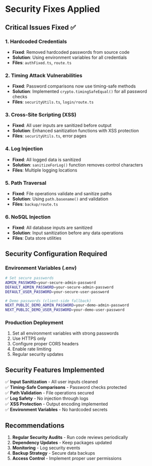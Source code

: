 # Security Fixes Applied

## Critical Issues Fixed ✅

### 1. Hardcoded Credentials
- **Fixed**: Removed hardcoded passwords from source code
- **Solution**: Using environment variables for all credentials
- **Files**: `authFixed.ts`, `route.ts`

### 2. Timing Attack Vulnerabilities  
- **Fixed**: Password comparisons now use timing-safe methods
- **Solution**: Implemented `crypto.timingSafeEqual()` for all password checks
- **Files**: `securityUtils.ts`, `login/route.ts`

### 3. Cross-Site Scripting (XSS)
- **Fixed**: All user inputs are sanitized before output
- **Solution**: Enhanced sanitization functions with XSS protection
- **Files**: `securityUtils.ts`, error pages

### 4. Log Injection
- **Fixed**: All logged data is sanitized
- **Solution**: `sanitizeForLog()` function removes control characters
- **Files**: Multiple logging locations

### 5. Path Traversal
- **Fixed**: File operations validate and sanitize paths
- **Solution**: Using `path.basename()` and validation
- **Files**: `backup/route.ts`

### 6. NoSQL Injection
- **Fixed**: All database inputs are sanitized
- **Solution**: Input sanitization before any data operations
- **Files**: Data store utilities

## Security Configuration Required

### Environment Variables (.env)
```bash
# Set secure passwords
ADMIN_PASSWORD=your-secure-admin-password
DEFAULT_ADMIN_PASSWORD=your-secure-admin-password
DEFAULT_USER_PASSWORD=your-secure-user-password

# Demo passwords (client-side fallback)
NEXT_PUBLIC_DEMO_ADMIN_PASSWORD=your-demo-admin-password
NEXT_PUBLIC_DEMO_USER_PASSWORD=your-demo-user-password
```

### Production Deployment
1. Set all environment variables with strong passwords
2. Use HTTPS only
3. Configure proper CORS headers
4. Enable rate limiting
5. Regular security updates

## Security Features Implemented

✅ **Input Sanitization** - All user inputs cleaned  
✅ **Timing-Safe Comparisons** - Password checks protected  
✅ **Path Validation** - File operations secured  
✅ **Log Safety** - No injection through logs  
✅ **XSS Protection** - Output encoding implemented  
✅ **Environment Variables** - No hardcoded secrets  

## Recommendations

1. **Regular Security Audits** - Run code reviews periodically
2. **Dependency Updates** - Keep packages updated
3. **Monitoring** - Log security events
4. **Backup Strategy** - Secure data backups
5. **Access Control** - Implement proper user permissions